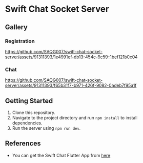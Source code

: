 # Swift Chat Socket Server

## Gallery
### Registration
https://github.com/SAQG007/swift-chat-socket-server/assets/91311393/1e4991ef-db13-454c-9c59-1bef121b0c04

### Chat
https://github.com/SAQG007/swift-chat-socket-server/assets/91311393/f65b31f7-b971-426f-9082-0adeb7f95a1f

## Getting Started
1. Clone this repository.
2. Navigate to the project directory and run `npm install` to install dependencies.
3. Run the server using `npm run dev`.

## References
- You can get the Swift Chat Flutter App from [here](https://github.com/SAQG007/swift_chat)
